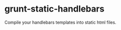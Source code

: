 grunt-static-handlebars
=======================

Compile your handlebars templates into static html files.
